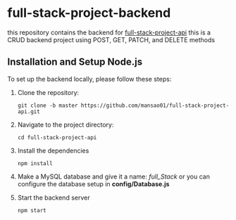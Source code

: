 # full-stack-project-backend
this repository contains the backend for [full-stack-project-api](https://github.com/mansao01/full-stack-project-app)
this is a CRUD backend project using POST, GET, PATCH, and DELETE methods

## Installation and Setup Node.js

To set up the backend locally, please follow these steps:

1. Clone the repository:

   ```shell
   git clone -b master https://github.com/mansao01/full-stack-project-api.git

2. Navigate to the project directory:

   ```shell
   cd full-stack-project-api

3. Install the dependencies 

   ```shell
   npm install 

4. Make a MySQL database and give it a name: _full_Stack_ or you can configure the database setup in **config/Database.js**
   
6. Start the backend server

   ```shell  
   npm start
